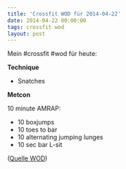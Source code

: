 ```yaml
---
title: 'Crossfit WOD für 2014-04-22'
date: 2014-04-22 00:00:00 
tags: crossfit wod
layout: post
---
```

Mein #crossfit #wod für heute:

**Technique**

* Snatches

**Metcon**

10 minute AMRAP:

* 10 boxjumps
* 10 toes to bar
* 10 alternating jumping lunges
* 10 sec bar L-sit

([Quelle WOD][0])

[0]: http://www.crossfithh.de/1/post/2014/04/workout-tuesday14.html

